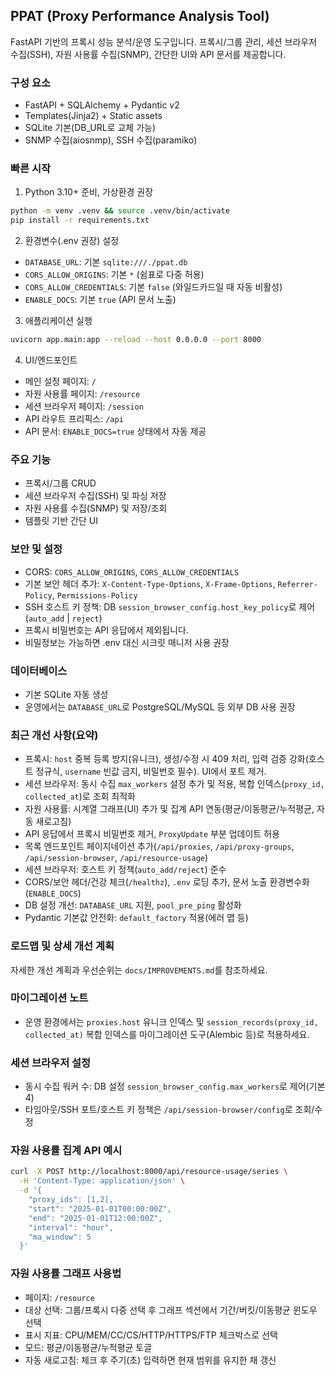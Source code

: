 ## PPAT (Proxy Performance Analysis Tool)

FastAPI 기반의 프록시 성능 분석/운영 도구입니다. 프록시/그룹 관리, 세션 브라우저 수집(SSH), 자원 사용률 수집(SNMP), 간단한 UI와 API 문서를 제공합니다.

### 구성 요소
- FastAPI + SQLAlchemy + Pydantic v2
- Templates(Jinja2) + Static assets
- SQLite 기본(DB_URL로 교체 가능)
- SNMP 수집(aiosnmp), SSH 수집(paramiko)

### 빠른 시작
1) Python 3.10+ 준비, 가상환경 권장
```bash
python -m venv .venv && source .venv/bin/activate
pip install -r requirements.txt
```

2) 환경변수(.env 권장) 설정
- `DATABASE_URL`: 기본 `sqlite:///./ppat.db`
- `CORS_ALLOW_ORIGINS`: 기본 `*` (쉼표로 다중 허용)
- `CORS_ALLOW_CREDENTIALS`: 기본 `false` (와일드카드일 때 자동 비활성)
- `ENABLE_DOCS`: 기본 `true` (API 문서 노출)

3) 애플리케이션 실행
```bash
uvicorn app.main:app --reload --host 0.0.0.0 --port 8000
```

4) UI/엔드포인트
- 메인 설정 페이지: `/`
- 자원 사용률 페이지: `/resource`
- 세션 브라우저 페이지: `/session`
- API 라우트 프리픽스: `/api`
- API 문서: `ENABLE_DOCS=true` 상태에서 자동 제공

### 주요 기능
- 프록시/그룹 CRUD
- 세션 브라우저 수집(SSH) 및 파싱 저장
- 자원 사용률 수집(SNMP) 및 저장/조회
- 템플릿 기반 간단 UI

### 보안 및 설정
- CORS: `CORS_ALLOW_ORIGINS`, `CORS_ALLOW_CREDENTIALS`
- 기본 보안 헤더 추가: `X-Content-Type-Options`, `X-Frame-Options`, `Referrer-Policy`, `Permissions-Policy`
- SSH 호스트 키 정책: DB `session_browser_config.host_key_policy`로 제어(`auto_add` | `reject`)
- 프록시 비밀번호는 API 응답에서 제외됩니다.
- 비밀정보는 가능하면 .env 대신 시크릿 매니저 사용 권장

### 데이터베이스
- 기본 SQLite 자동 생성
- 운영에서는 `DATABASE_URL`로 PostgreSQL/MySQL 등 외부 DB 사용 권장

### 최근 개선 사항(요약)
- 프록시: `host` 중복 등록 방지(유니크), 생성/수정 시 409 처리, 입력 검증 강화(호스트 정규식, `username` 빈값 금지, 비밀번호 필수). UI에서 포트 제거.
- 세션 브라우저: 동시 수집 `max_workers` 설정 추가 및 적용, 복합 인덱스(`proxy_id, collected_at`)로 조회 최적화
- 자원 사용률: 시계열 그래프(UI) 추가 및 집계 API 연동(평균/이동평균/누적평균, 자동 새로고침)
- API 응답에서 프록시 비밀번호 제거, `ProxyUpdate` 부분 업데이트 허용
- 목록 엔드포인트 페이지네이션 추가(`/api/proxies`, `/api/proxy-groups`, `/api/session-browser`, `/api/resource-usage`)
- 세션 브라우저: 호스트 키 정책(`auto_add/reject`) 준수
- CORS/보안 헤더/건강 체크(`/healthz`), `.env` 로딩 추가, 문서 노출 환경변수화(`ENABLE_DOCS`)
- DB 설정 개선: `DATABASE_URL` 지원, `pool_pre_ping` 활성화
- Pydantic 기본값 안전화: `default_factory` 적용(에러 맵 등)

### 로드맵 및 상세 개선 계획
자세한 개선 계획과 우선순위는 `docs/IMPROVEMENTS.md`를 참조하세요.

### 마이그레이션 노트
- 운영 환경에서는 `proxies.host` 유니크 인덱스 및 `session_records(proxy_id, collected_at)` 복합 인덱스를 마이그레이션 도구(Alembic 등)로 적용하세요.

### 세션 브라우저 설정
- 동시 수집 워커 수: DB 설정 `session_browser_config.max_workers`로 제어(기본 4)
- 타임아웃/SSH 포트/호스트 키 정책은 `/api/session-browser/config`로 조회/수정

### 자원 사용률 집계 API 예시
```bash
curl -X POST http://localhost:8000/api/resource-usage/series \
  -H 'Content-Type: application/json' \
  -d '{
    "proxy_ids": [1,2],
    "start": "2025-01-01T00:00:00Z",
    "end": "2025-01-01T12:00:00Z",
    "interval": "hour",
    "ma_window": 5
  }'
```

### 자원 사용률 그래프 사용법
- 페이지: `/resource`
- 대상 선택: 그룹/프록시 다중 선택 후 그래프 섹션에서 기간/버킷/이동평균 윈도우 선택
- 표시 지표: CPU/MEM/CC/CS/HTTP/HTTPS/FTP 체크박스로 선택
- 모드: 평균/이동평균/누적평균 토글
- 자동 새로고침: 체크 후 주기(초) 입력하면 현재 범위를 유지한 채 갱신

